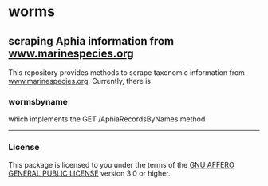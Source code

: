 # worms
## scraping Aphia information from www.marinespecies.org


This repository provides methods to scrape taxonomic information from 
www.marinespecies.org. Currently, there is 

### wormsbyname
which implements the GET /AphiaRecordsByNames method


----









### License

This package is licensed to you under the terms of the [GNU AFFERO GENERAL PUBLIC LICENSE](http://choosealicense.com/licenses/agpl-3.0/) version 3.0 or higher.

